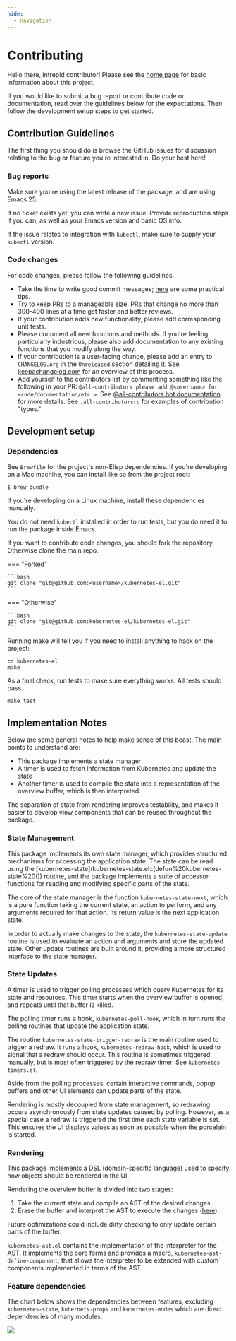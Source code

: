 ```yaml
---
hide:
  - navigation
---
```


# Contributing

Hello there, intrepid contributor! Please see the [home page](index.md)
for basic information about this project.

If you would like to submit a bug report or contribute code or
documentation, read over the guidelines below for the expectations. Then
follow the development setup steps to get started.

## Contribution Guidelines

The first thing you should do is browse the GitHub issues for discussion
relating to the bug or feature you're interested in. Do your best here!

### Bug reports

Make sure you're using the latest release of the package, and are using
Emacs 25.

If no ticket exists yet, you can write a new issue. Provide reproduction
steps if you can, as well as your Emacs version and basic OS info.

If the issue relates to integration with `kubectl`, make sure to supply
your `kubectl` version.

### Code changes

For code changes, please follow the following guidelines.

- Take the time to write good commit messages;
  [here](https://www.freecodecamp.org/news/writing-good-commit-messages-a-practical-guide/) are some practical tips.
- Try to keep PRs to a manageable size. PRs that change no more than 300-400 lines at a time get faster and better
  reviews.
- If your contribution adds new functionality, please add corresponding unit tests.
- Please document all new functions and methods. If you're feeling particularly industrious, please also add
  documentation to any existing functions that you modify along the way.
- If your contribution is a user-facing change, please add an entry to `CHANGELOG.org` in the `Unreleased` section
  detailing it. See [keepachangelog.com](https://keepachangelog.com/en/1.0.0/) for an overview of this process.
- Add yourself to the contributors list by commenting something like the following in your PR: `@all-contributors please
  add @<username> for <code/documentation/etc.>`. See [@all-contributors bot
  documentation](https://allcontributors.org/docs/en/bot/usage) for more details. See `.all-contributorsrc` for examples
  of contribution "types."

## Development setup

### Dependencies

See `Brewfile` for the project's non-Elisp dependencies. If you're developing on a Mac machine, you can install like so
from the project root:
```bash
$ brew bundle
```

If you're developing on a Linux machine, install these dependencies manually.

You do not need `kubectl` installed in order to run tests, but you do need it to run the package inside Emacs.

If you want to contribute code changes, you should fork the repository.  Otherwise clone the main repo.

=== "Forked"

    ```bash
    git clone "git@github.com:<username>/kubernetes-el.git"
    ```

=== "Otherwise"

    ```bash
    git clone "git@github.com:kubernetes-el/kubernetes-el.git"
    ```

Running make will tell you if you need to install anything to hack on
the project:

    cd kubernetes-el
    make

As a final check, run tests to make sure everything works. All tests
should pass.

    make test

## Implementation Notes

Below are some general notes to help make sense of this beast. The main
points to understand are:

- This package implements a state manager
- A timer is used to fetch information from Kubernetes and update the
  state
- Another timer is used to compile the state into a representation of
  the overview buffer, which is then interpreted.

The separation of state from rendering improves testability, and makes
it easier to develop view components that can be reused throughout the
package.

### State Management

This package implements its own state manager, which provides structured
mechanisms for accessing the application state. The state can be read
using the
[kubernetes-state](kubernetes-state.el::(defun%20kubernetes-state%20())
routine, and the package implements a suite of accessor functions for
reading and modifying specific parts of the state.

The core of the state manager is the function `kubernetes-state-next`, which is
a pure function taking the current state, an action to perform, and any
arguments required for that action. Its return value is the next application
state.

In order to actually make changes to the state, the `kubernetes-state-update`
routine is used to evaluate an action and arguments and store the updated
state. Other update routines are built around it, providing a more structured
interface to the state manager.

### State Updates

A timer is used to trigger polling processes which query Kubernetes for
its state and resources. This timer starts when the overview buffer is
opened, and repeats until that buffer is killed.

The polling timer runs a hook, `kubernetes-poll-hook`, which in turn
runs the polling routines that update the application state.

The routine `kubernetes-state-trigger-redraw` is the main routine used to
trigger a redraw. It runs a hook, `kubernetes-redraw-hook`, which is used to
signal that a redraw should occur. This routine is sometimes triggered manually,
but is most often triggered by the redraw timer. See `kubernetes-timers.el`.

Aside from the polling processes, certain interactive commands, popup
buffers and other UI elements can update parts of the state.

Rendering is mostly decoupled from state management, so redrawing occurs
asynchronously from state updates caused by polling. However, as a
special case a redraw is triggered the first time each state variable is
set. This ensures the UI displays values as soon as possible when the
porcelain is started.

### Rendering

This package implements a DSL (domain-specific language) used to specify
how objects should be rendered in the UI.

Rendering the overview buffer is divided into two stages:

1. Take the current state and compile an AST of the desired changes
2. Erase the buffer and interpret the AST to execute the changes
   ([here](kubernetes.el::;;%20Render%20AST%20Interpreter)).

Future optimizations could include dirty checking to only update certain
parts of the buffer.

`kubernetes-ast.el` contains the implementation of the interpreter for the
AST. It implements the core forms and provides a macro,
`kubernetes-ast-define-component`, that allows the interpreter to be extended
with custom components implemented in terms of the AST.

### Feature dependencies

The chart below shows the dependencies between features, excluding
`kubernetes-state`, `kubernets-props` and `kubernetes-modes` which are
direct dependencies of many modules.

![](../assets/project-deps.png)
